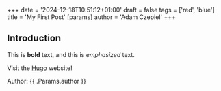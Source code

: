 +++
date = '2024-12-18T10:51:12+01:00'
draft = false
tags = ['red', 'blue']
title = 'My First Post'
[params]
  author = 'Adam Czepiel'
+++
## Introduction

This is **bold** text, and this is *emphasized* text.

Visit the [Hugo](https://gohugo.io) website!

Author: {{ .Params.author }}
